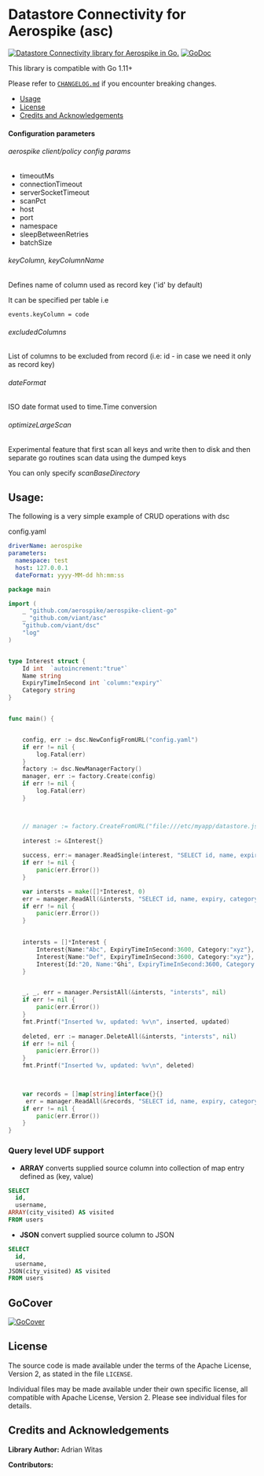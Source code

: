 # Datastore Connectivity for Aerospike (asc)


[![Datastore Connectivity library for Aerospike in Go.](https://goreportcard.com/badge/github.com/viant/asc)](https://goreportcard.com/report/github.com/viant/asc)
[![GoDoc](https://godoc.org/github.com/viant/asc?status.svg)](https://godoc.org/github.com/viant/asc)

This library is compatible with Go 1.11+


Please refer to [`CHANGELOG.md`](CHANGELOG.md) if you encounter breaking changes.

- [Usage](#Usage)
- [License](#License)
- [Credits and Acknowledgements](#Credits-and-Acknowledgements)


#### Configuration parameters

###### aerospike client/policy config params
 - timeoutMs
 - connectionTimeout
 - serverSocketTimeout
 - scanPct
 - host
 - port
 - namespace
 - sleepBetweenRetries
 - batchSize
 
 
###### keyColumn, keyColumnName
 
Defines name of column used as record key ('id' by default)

It can be specified per table i.e

    events.keyColumn = code
    

###### excludedColumns

List of columns to be excluded from record (i.e: id - in case we need it only as record key)


###### dateFormat

ISO date format used to time.Time conversion


###### optimizeLargeScan

Experimental feature that first scan all keys and write then to disk
and then separate go routines scan data using the dumped keys

You can only specify _scanBaseDirectory_


## Usage:


The following is a very simple example of CRUD operations with dsc

config.yaml
```yaml
driverName: aerospike
parameters:
  namespace: test
  host: 127.0.0.1
  dateFormat: yyyy-MM-dd hh:mm:ss
```

```go
package main

import (
    _ "github.com/aerospike/aerospike-client-go"
    _ "github.com/viant/asc"
    "github.com/viant/dsc"
    "log"
)


type Interest struct {
	Id int	`autoincrement:"true"`
	Name string
	ExpiryTimeInSecond int `column:"expiry"`
	Category string
}


func main() {


	config, err := dsc.NewConfigFromURL("config.yaml")
	if err != nil {
		log.Fatal(err)
	}
	factory := dsc.NewManagerFactory()
	manager, err := factory.Create(config)
	if err != nil {
		log.Fatal(err)
	}



  	// manager := factory.CreateFromURL("file:///etc/myapp/datastore.json")
  
    interest := &Interest{}
    
    success, err:= manager.ReadSingle(interest, "SELECT id, name, expiry, category FROM interests WHERE id = ?", []interface{}{id},nil)
	if err != nil {
        panic(err.Error())
	}

    var intersts = make([]*Interest, 0)
    err = manager.ReadAll(&intersts, "SELECT id, name, expiry, category FROM interests", nil ,nil)
    if err != nil {
        panic(err.Error())
    }

    
    intersts = []*Interest {
        Interest{Name:"Abc", ExpiryTimeInSecond:3600, Category:"xyz"},
        Interest{Name:"Def", ExpiryTimeInSecond:3600, Category:"xyz"},
        Interest{Id:"20, Name:"Ghi", ExpiryTimeInSecond:3600, Category:"xyz"},
    }


	_, _, err = manager.PersistAll(&intersts, "intersts", nil)
	if err != nil {
        panic(err.Error())
   	}
   	fmt.Printf("Inserted %v, updated: %v\n", inserted, updated)
  
    deleted, err := manager.DeleteAll(&intersts, "intersts", nil)
    if err != nil {
        panic(err.Error())
   	}
 	fmt.Printf("Inserted %v, updated: %v\n", deleted)


 	
 	var records = []map[string]interface{}{}
 	 err = manager.ReadAll(&records, "SELECT id, name, expiry, category FROM interests", nil ,nil)
    if err != nil {
        panic(err.Error())
    }
}
```


### Query level UDF support

- **ARRAY** converts supplied source column into collection of map entry defined as (key, value) 

```sql
SELECT 
  id, 
  username, 
ARRAY(city_visited) AS visited
FROM users
```


- **JSON**  convert supplied source column to JSON
```sql
SELECT 
  id, 
  username, 
JSON(city_visited) AS visited
FROM users
```

## GoCover

[![GoCover](https://gocover.io/github.com/viant/asc)](https://gocover.io/github.com/viant/asc)


<a name="License"></a>
## License

The source code is made available under the terms of the Apache License, Version 2, as stated in the file `LICENSE`.

Individual files may be made available under their own specific license,
all compatible with Apache License, Version 2. Please see individual files for details.


<a name="Credits-and-Acknowledgements"></a>

##  Credits and Acknowledgements

**Library Author:** Adrian Witas

**Contributors:**